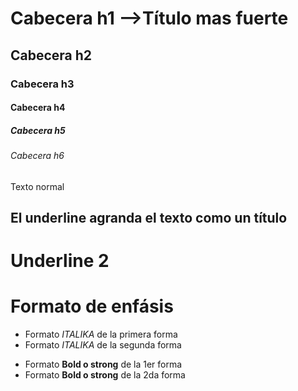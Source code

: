 # Cabecera h1 -->Título mas fuerte
## Cabecera h2
### Cabecera h3
#### Cabecera h4
##### Cabecera h5
###### Cabecera h6


Texto normal

El underline agranda el texto como un título
----------------------

Underline 2
==============

# Formato de enfásis
- Formato *ITALIKA* de la primera forma
- Formato _ITALIKA_ de la segunda forma

* Formato **Bold o strong** de la 1er forma
* Formato __Bold o strong__ de la 2da forma





